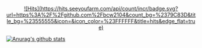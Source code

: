 
<div align=center>
  
[![Hits](https://hits.seeyoufarm.com/api/count/incr/badge.svg? url=https%3A%2F%2Fgithub.com%2Fbcw2104&count_bg=%2379C83D&title_bg=%23555555&icon=&icon_color=%23FFFFFF&title=hits&edge_flat=true)](https://hits.seeyoufarm.com)    

</div>

[![Anurag's github stats](https://github-readme-stats.vercel.app/api?username=bcw2104)](https://github.com/anuraghazra/github-readme-stats)

<!--
**bcw2104/bcw2104** is a ✨ _special_ ✨ repository because its `README.md` (this file) appears on your GitHub profile.

Here are some ideas to get you started:

- 🔭 I’m currently working on ...
- 🌱 I’m currently learning ...
- 👯 I’m looking to collaborate on ...
- 🤔 I’m looking for help with ...
- 💬 Ask me about ...
- 📫 How to reach me: ...
- 😄 Pronouns: ...
- ⚡ Fun fact: ...
-->
